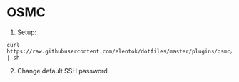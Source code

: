 # OSMC

1. Setup:

```
curl https://raw.githubusercontent.com/elentok/dotfiles/master/plugins/osmc/setup | sh
```

2. Change default SSH password
